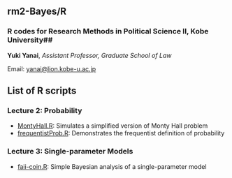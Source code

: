 ## rm2-Bayes/R

### R codes for Research Methods in Political Science II, Kobe University##

**Yuki Yanai**, *Assistant Professor, Graduate School of Law*

Email: [yanai@lion.kobe-u.ac.jp](mailto:yanai@lion.kobe-u.ac.jp)


## List of R scripts

### Lecture 2: Probability

- [MontyHall.R](MontyHall.R): Simulates a simplified version of Monty Hall problem
- [frequentistProb.R](frequentistProb.R): Demonstrates the frequentist definition of probability

### Lecture 3: Single-parameter Models

- [faii-coin.R](fair-coin.R): Simple Bayesian analysis of a single-parameter model
 